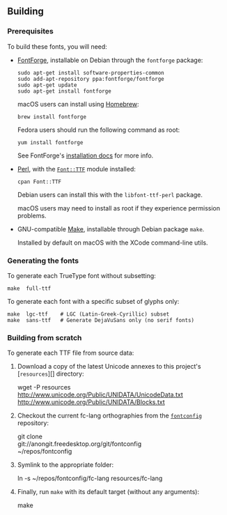 Building
--------

### Prerequisites

To build these fonts, you will need:

* [FontForge][1], installable on Debian through the `fontforge` package:
  
      sudo apt-get install software-properties-common
      sudo add-apt-repository ppa:fontforge/fontforge
      sudo apt-get update
      sudo apt-get install fontforge

  macOS users can install using [Homebrew][2]:

      brew install fontforge

  Fedora users should run the following command as root:
  
      yum install fontforge

  See FontForge's [installation docs][3] for more info.


* [Perl][4], with the [`Font::TTF`][5] module installed:

      cpan Font::TTF

  Debian users can install this with the `libfont-ttf-perl` package.

  macOS users may need to install as root if they experience
  permission problems.


* GNU-compatible [Make][6], installable through Debian package `make`.
  
  Installed by default on macOS with the XCode command-line utils.


### Generating the fonts

To generate each TrueType font without subsetting:

    make  full-ttf

To generate each font with a specific subset of glyphs only:

    make  lgc-ttf    # LGC (Latin-Greek-Cyrillic) subset
    make  sans-ttf   # Generate DejaVuSans only (no serif fonts)


### Building from scratch

To generate each TTF file from source data:

1. Download a copy of the latest Unicode annexes to this project's
   [`resources`][] directory:

    wget -P resources \
        http://www.unicode.org/Public/UNIDATA/UnicodeData.txt \
        http://www.unicode.org/Public/UNIDATA/Blocks.txt
    
2. Checkout the current fc-lang orthographies from the
   [`fontconfig`][7] repository:

    git clone \
      git://anongit.freedesktop.org/git/fontconfig \
      ~/repos/fontconfig

3. Symlink to the appropriate folder:

    ln -s ~/repos/fontconfig/fc-lang resources/fc-lang

4. Finally, run `make` with its default target (without any arguments):

    make


[1]: https://fontforge.github.io/en-US/
[2]: https://brew.sh/
[3]: http://designwithfontforge.com/en-US/Installing_Fontforge.html
[4]: https://www.perl.org/
[5]: https://metacpan.org/release/Font-TTF/
[6]: http://www.gnu.org/software/make/manual/make.html
[7]: https://wiki.freedesktop.org/www/Software/fontconfig/
